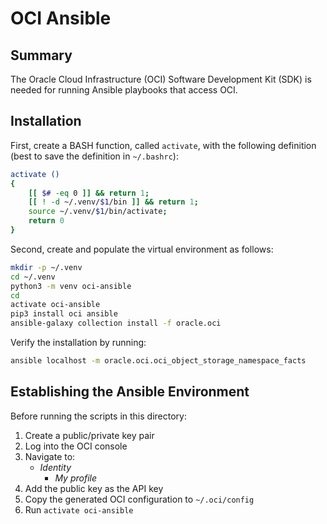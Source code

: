 # OCI Ansible

## Summary

The Oracle Cloud Infrastructure (OCI) Software Development Kit (SDK) is needed for running Ansible playbooks that access OCI.

## Installation

First, create a BASH function, called `activate`, with the following definition (best to save the definition in `~/.bashrc`):

```bash
activate () 
{ 
    [[ $# -eq 0 ]] && return 1;
    [[ ! -d ~/.venv/$1/bin ]] && return 1;
    source ~/.venv/$1/bin/activate;
    return 0
}
```

Second, create and populate the virtual environment as follows:

```bash
mkdir -p ~/.venv
cd ~/.venv
python3 -m venv oci-ansible
cd
activate oci-ansible
pip3 install oci ansible
ansible-galaxy collection install -f oracle.oci
```

Verify the installation by running:

```bash
ansible localhost -m oracle.oci.oci_object_storage_namespace_facts
```

## Establishing the Ansible Environment

Before running the scripts in this directory:

1. Create a public/private key pair
1. Log into the OCI console
1. Navigate to:
   - _Identity_
     - _My profile_
1. Add the public key as the API key
1. Copy the generated OCI configuration to `~/.oci/config`
1. Run `activate oci-ansible`

